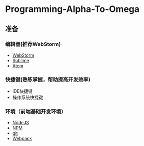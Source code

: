 # Programming-Alpha-To-Omega

## 准备

### 编辑器(推荐WebStorm)

 * [WebStorm](https://www.jetbrains.com/webstorm/)
 * [Sublime](http://www.sublimetext.com/)
 * [Atom](https://atom.io/)

### 快捷键(熟练掌握，帮助提高开发效率)

 * IDE快捷键
 * 操作系统快捷键

### 环境（前端基础开发环境）

 * [NodeJS](https://nodejs.org/)
 * [NPM](https://www.npmjs.com)
 * [git](http://www.git-scm.com)
 * [Webpack](http://webpack.github.io/)
